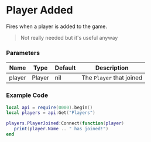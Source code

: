 # Player Added

Fires when a player is added to the game.
> Not really needed but it's useful anyway

### Parameters
| Name | Type | Default | Description |
|------|-------|--------|-------------|
| player | Player | nil | The ```Player``` that joined |

### Example Code

```lua
local api = require(0000).begin()
local players = api:Get("Players")

players.PlayerJoined:Connect(function(player)
   print(player.Name .. " has joined!")
end
```
